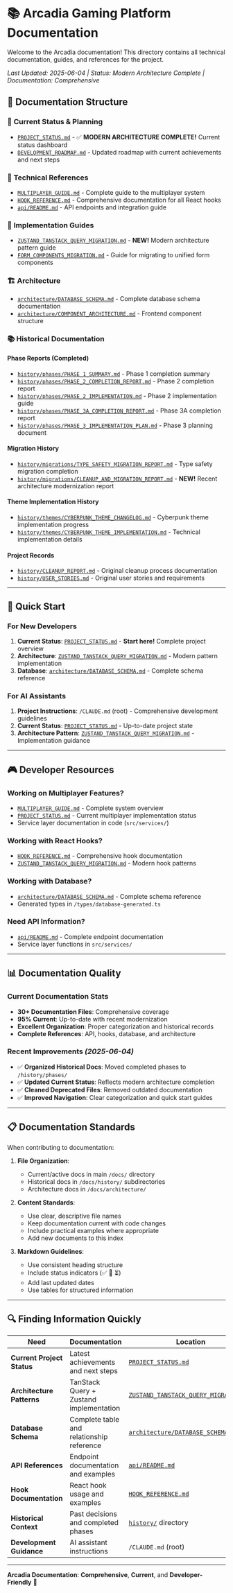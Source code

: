 # 📚 Arcadia Gaming Platform Documentation

Welcome to the Arcadia documentation! This directory contains all technical documentation, guides, and references for the project.

_Last Updated: 2025-06-04 | Status: Modern Architecture Complete | Documentation: Comprehensive_

## 📁 Documentation Structure

### 🎯 **Current Status & Planning**

- [`PROJECT_STATUS.md`](./PROJECT_STATUS.md) - ✅ **MODERN ARCHITECTURE COMPLETE!** Current status dashboard
- [`DEVELOPMENT_ROADMAP.md`](./DEVELOPMENT_ROADMAP.md) - Updated roadmap with current achievements and next steps

### 🔧 **Technical References**

- [`MULTIPLAYER_GUIDE.md`](./MULTIPLAYER_GUIDE.md) - Complete guide to the multiplayer system
- [`HOOK_REFERENCE.md`](./HOOK_REFERENCE.md) - Comprehensive documentation for all React hooks
- [`api/README.md`](./api/README.md) - API endpoints and integration guide

### 🚀 **Implementation Guides**

- [`ZUSTAND_TANSTACK_QUERY_MIGRATION.md`](./ZUSTAND_TANSTACK_QUERY_MIGRATION.md) - **NEW!** Modern architecture pattern guide
- [`FORM_COMPONENTS_MIGRATION.md`](./FORM_COMPONENTS_MIGRATION.md) - Guide for migrating to unified form components

### 🏗️ **Architecture**

- [`architecture/DATABASE_SCHEMA.md`](./architecture/DATABASE_SCHEMA.md) - Complete database schema documentation
- [`architecture/COMPONENT_ARCHITECTURE.md`](./architecture/COMPONENT_ARCHITECTURE.md) - Frontend component structure

### 📚 **Historical Documentation**

#### **Phase Reports** (Completed)
- [`history/phases/PHASE_1_SUMMARY.md`](./history/phases/PHASE_1_SUMMARY.md) - Phase 1 completion summary
- [`history/phases/PHASE_2_COMPLETION_REPORT.md`](./history/phases/PHASE_2_COMPLETION_REPORT.md) - Phase 2 completion report
- [`history/phases/PHASE_2_IMPLEMENTATION.md`](./history/phases/PHASE_2_IMPLEMENTATION.md) - Phase 2 implementation guide
- [`history/phases/PHASE_3A_COMPLETION_REPORT.md`](./history/phases/PHASE_3A_COMPLETION_REPORT.md) - Phase 3A completion report
- [`history/phases/PHASE_3_IMPLEMENTATION_PLAN.md`](./history/phases/PHASE_3_IMPLEMENTATION_PLAN.md) - Phase 3 planning document

#### **Migration History**
- [`history/migrations/TYPE_SAFETY_MIGRATION_REPORT.md`](./history/migrations/TYPE_SAFETY_MIGRATION_REPORT.md) - Type safety migration completion
- [`history/migrations/CLEANUP_AND_MIGRATION_REPORT.md`](./history/migrations/CLEANUP_AND_MIGRATION_REPORT.md) - **NEW!** Recent architecture modernization report

#### **Theme Implementation History**
- [`history/themes/CYBERPUNK_THEME_CHANGELOG.md`](./history/themes/CYBERPUNK_THEME_CHANGELOG.md) - Cyberpunk theme implementation progress
- [`history/themes/CYBERPUNK_THEME_IMPLEMENTATION.md`](./history/themes/CYBERPUNK_THEME_IMPLEMENTATION.md) - Technical implementation details

#### **Project Records**
- [`history/CLEANUP_REPORT.md`](./history/CLEANUP_REPORT.md) - Original cleanup process documentation
- [`history/USER_STORIES.md`](./history/USER_STORIES.md) - Original user stories and requirements

---

## 🚀 Quick Start

### **For New Developers**

1. **Current Status**: [`PROJECT_STATUS.md`](./PROJECT_STATUS.md) - **Start here!** Complete project overview
2. **Architecture**: [`ZUSTAND_TANSTACK_QUERY_MIGRATION.md`](./ZUSTAND_TANSTACK_QUERY_MIGRATION.md) - Modern pattern implementation
3. **Database**: [`architecture/DATABASE_SCHEMA.md`](./architecture/DATABASE_SCHEMA.md) - Complete schema reference

### **For AI Assistants**

1. **Project Instructions**: `/CLAUDE.md` (root) - Comprehensive development guidelines
2. **Current Status**: [`PROJECT_STATUS.md`](./PROJECT_STATUS.md) - Up-to-date project state
3. **Architecture Pattern**: [`ZUSTAND_TANSTACK_QUERY_MIGRATION.md`](./ZUSTAND_TANSTACK_QUERY_MIGRATION.md) - Implementation guidance

---

## 🎮 **Developer Resources**

### **Working on Multiplayer Features?**
- [`MULTIPLAYER_GUIDE.md`](./MULTIPLAYER_GUIDE.md) - Complete system overview
- [`PROJECT_STATUS.md`](./PROJECT_STATUS.md) - Current multiplayer implementation status
- Service layer documentation in code (`src/services/`)

### **Working with React Hooks?**
- [`HOOK_REFERENCE.md`](./HOOK_REFERENCE.md) - Comprehensive hook documentation
- [`ZUSTAND_TANSTACK_QUERY_MIGRATION.md`](./ZUSTAND_TANSTACK_QUERY_MIGRATION.md) - Modern hook patterns

### **Working with Database?**
- [`architecture/DATABASE_SCHEMA.md`](./architecture/DATABASE_SCHEMA.md) - Complete schema reference
- Generated types in `/types/database-generated.ts`

### **Need API Information?**
- [`api/README.md`](./api/README.md) - Complete endpoint documentation
- Service layer functions in `src/services/`

---

## 📊 **Documentation Quality**

### **Current Documentation Stats**
- **30+ Documentation Files**: Comprehensive coverage
- **95% Current**: Up-to-date with recent modernization
- **Excellent Organization**: Proper categorization and historical records
- **Complete References**: API, hooks, database, and architecture

### **Recent Improvements** _(2025-06-04)_
- ✅ **Organized Historical Docs**: Moved completed phases to `/history/phases/`
- ✅ **Updated Current Status**: Reflects modern architecture completion
- ✅ **Cleaned Deprecated Files**: Removed outdated documentation
- ✅ **Improved Navigation**: Clear categorization and quick start guides

---

## 📋 **Documentation Standards**

When contributing to documentation:

1. **File Organization**:
   - Current/active docs in main `/docs/` directory
   - Historical docs in `/docs/history/` subdirectories
   - Architecture docs in `/docs/architecture/`

2. **Content Standards**:
   - Use clear, descriptive file names
   - Keep documentation current with code changes
   - Include practical examples where appropriate
   - Add new documents to this index

3. **Markdown Guidelines**:
   - Use consistent heading structure
   - Include status indicators (✅ 🔄 ⏳)
   - Add last updated dates
   - Use tables for structured information

---

## 🔍 **Finding Information Quickly**

| Need | Documentation | Location |
|------|---------------|----------|
| **Current Project Status** | Latest achievements and next steps | [`PROJECT_STATUS.md`](./PROJECT_STATUS.md) |
| **Architecture Patterns** | TanStack Query + Zustand implementation | [`ZUSTAND_TANSTACK_QUERY_MIGRATION.md`](./ZUSTAND_TANSTACK_QUERY_MIGRATION.md) |
| **Database Schema** | Complete table and relationship reference | [`architecture/DATABASE_SCHEMA.md`](./architecture/DATABASE_SCHEMA.md) |
| **API References** | Endpoint documentation and examples | [`api/README.md`](./api/README.md) |
| **Hook Documentation** | React hook usage and examples | [`HOOK_REFERENCE.md`](./HOOK_REFERENCE.md) |
| **Historical Context** | Past decisions and completed phases | [`history/`](./history/) directory |
| **Development Guidance** | AI assistant instructions | `/CLAUDE.md` (root) |

---

**Arcadia Documentation**: **Comprehensive**, **Current**, and **Developer-Friendly** 🚀